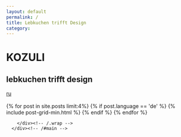 ```yaml
---
layout: default
permalink: /
title: Lebkuchen trifft Design
category: 
---
```


<div class="page-lead" style="background-image:url(/images{{page.url}}teaser.jpg)">
      <div class="wrap page-lead-content">
        <h1>KOZULI</h1>
        <h2>lebkuchen trifft design</h2>
         <a href="/r/" class="btn-i18n">ru</a>
      </div><!-- /.page-lead-content -->
</div><!-- /.page-lead -->

<div id="main" role="main">
        <div class="wrap">
        
<br/>
<div class="tiles">
{% for post in site.posts limit:4%}
	{% if post.language == 'de' %}
		{% include post-grid-min.html %}
	{% endif %}
{% endfor %}
</div><!-- /.tiles -->  


        </div><!-- /.wrap -->
      </div><!-- /#main -->


